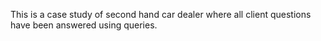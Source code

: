 This is a case study of second hand car dealer where all client questions have been answered using queries.
